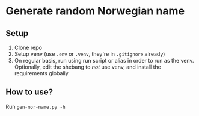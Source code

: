 # Generate random Norwegian name

## Setup
1. Clone repo
2. Setup venv (use `.env` or `.venv`, they're in `.gitignore` already)
3. On regular basis, run using run script or alias in order to run as the venv. Optionally, edit the shebang to _not_ use venv, and install the requirements globally

## How to use?
Run `gen-nor-name.py -h`
